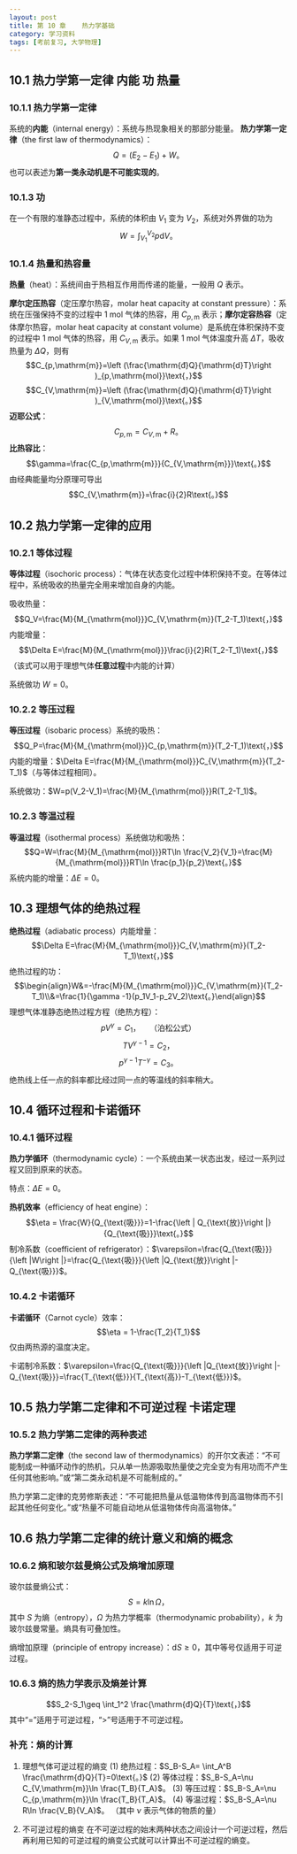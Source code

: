 ```yaml
---
layout: post
title: 第 10 章    热力学基础
category: 学习资料
tags: [考前复习, 大学物理]
---
```

## 10.1    热力学第一定律    内能    功    热量
### 10.1.1    热力学第一定律
系统的**内能**（internal energy）：系统与热现象相关的那部分能量。
**热力学第一定律**（the first law of thermodynamics）：$$Q=(E_2-E_1)+W\text{。}$$也可以表述为**第一类永动机是不可能实现的**。
### 10.1.3    功
在一个有限的准静态过程中，系统的体积由 $V_1$ 变为 $V_2$，系统对外界做的功为$$W=\int_{V_1}^{V_2}p\mathrm{d}V\text{。}$$
### 10.1.4    热量和热容量
**热量**（heat）：系统间由于热相互作用而传递的能量，一般用 $Q$ 表示。

**摩尔定压热容**（定压摩尔热容，molar heat capacity at constant pressure）：系统在压强保持不变的过程中 $1\ \mathrm{mol}$ 气体的热容，用 $C_{p,\mathrm{m}}$ 表示；**摩尔定容热容**（定体摩尔热容，molar heat capacity at constant volume）是系统在体积保持不变的过程中 $1\ \mathrm{mol}$ 气体的热容，用 $C_{V,\mathrm{m}}$ 表示。如果 $1\ \mathrm{mol}$ 气体温度升高 $\Delta T$，吸收热量为 $\Delta Q$，则有$$C_{p,\mathrm{m}}=\left (\frac{\mathrm{đ}Q}{\mathrm{d}T}\right )_{p,\mathrm{mol}}\text{，}$$ $$C_{V,\mathrm{m}}=\left (\frac{\mathrm{đ}Q}{\mathrm{d}T}\right )_{V,\mathrm{mol}}\text{。}$$
**迈耶公式**：$$C_{p,\mathrm{m}}=C_{V,\mathrm{m}}+R\text{。}$$
**比热容比**：$$\gamma=\frac{C_{p,\mathrm{m}}}{C_{V,\mathrm{m}}}\text{。}$$
由经典能量均分原理可导出$$C_{V,\mathrm{m}}=\frac{i}{2}R\text{。}$$
## 10.2    热力学第一定律的应用
### 10.2.1    等体过程
**等体过程**（isochoric process）：气体在状态变化过程中体积保持不变。在等体过程中，系统吸收的热量完全用来增加自身的内能。

吸收热量：$$Q_V=\frac{M}{M_{\mathrm{mol}}}C_{V,\mathrm{m}}(T_2-T_1)\text{，}$$内能增量：$$\Delta E=\frac{M}{M_{\mathrm{mol}}}\frac{i}{2}R(T_2-T_1)\text{，}$$（该式可以用于理想气体**任意过程**中内能的计算）

系统做功 $W=0$。
### 10.2.2    等压过程
**等压过程**（isobaric process）系统的吸热：$$Q_P=\frac{M}{M_{\mathrm{mol}}}C_{p,\mathrm{m}}(T_2-T_1)\text{，}$$内能的增量：$\Delta E=\frac{M}{M_{\mathrm{mol}}}C_{V,\mathrm{m}}(T_2-T_1)$（与等体过程相同）。

系统做功：$W=p(V_2-V_1)=\frac{M}{M_{\mathrm{mol}}}R(T_2-T_1)$。
### 10.2.3    等温过程
**等温过程**（isothermal process）系统做功和吸热：$$Q=W=\frac{M}{M_{\mathrm{mol}}}RT\ln \frac{V_2}{V_1}=\frac{M}{M_{\mathrm{mol}}}RT\ln \frac{p_1}{p_2}\text{。}$$系统内能的增量：$\Delta E=0$。
## 10.3    理想气体的绝热过程
**绝热过程**（adiabatic process）内能增量：$$\Delta E=\frac{M}{M_{\mathrm{mol}}}C_{V,\mathrm{m}}(T_2-T_1)\text{，}$$绝热过程的功：$$\begin{align}W&=-\frac{M}{M_{\mathrm{mol}}}C_{V,\mathrm{m}}(T_2-T_1)\\&=\frac{1}{\gamma -1}(p_1V_1-p_2V_2)\text{。}\end{align}$$理想气体准静态绝热过程方程（绝热方程）：$$pV^\gamma=C_1\text{，}\quad \text{（泊松公式）}$$ $$TV^{\gamma -1}=C_2\text{，}$$ $$p^{\gamma -1}T^{-\gamma}=C_3\text{。}$$
绝热线上任一点的斜率都比经过同一点的等温线的斜率稍大。
## 10.4    循环过程和卡诺循环
### 10.4.1    循环过程
**热力学循环**（thermodynamic cycle）：一个系统由某一状态出发，经过一系列过程又回到原来的状态。

特点：$\Delta E=0$。

**热机效率**（efficiency of heat engine）：$$\eta = \frac{W}{Q_{\text{吸}}}=1-\frac{\left | Q_{\text{放}}\right |}{Q_{\text{吸}}}\text{。}$$
制冷系数（coefficient of refrigerator）：$\varepsilon=\frac{Q_{\text{吸}}}{\left |W\right |}=\frac{Q_{\text{吸}}}{\left |Q_{\text{放}}\right |-Q_{\text{吸}}}$。
### 10.4.2    卡诺循环
**卡诺循环**（Carnot cycle）效率：$$\eta = 1-\frac{T_2}{T_1}$$仅由两热源的温度决定。

卡诺制冷系数：$\varepsilon=\frac{Q_{\text{吸}}}{\left |Q_{\text{放}}\right |-Q_{\text{吸}}}=\frac{T_{\text{低}}}{T_{\text{高}}-T_{\text{低}}}$。
## 10.5    热力学第二定律和不可逆过程    卡诺定理
### 10.5.2    热力学第二定律的两种表述
**热力学第二定律**（the second law of thermodynamics）的开尔文表述：“不可能制成一种循环动作的热机，只从单一热源吸取热量使之完全变为有用功而不产生任何其他影响。”或“第二类永动机是不可能制成的。”

热力学第二定律的克劳修斯表述：“不可能把热量从低温物体传到高温物体而不引起其他任何变化。”或“热量不可能自动地从低温物体传向高温物体。”
## 10.6    热力学第二定律的统计意义和熵的概念
### 10.6.2    熵和玻尔兹曼熵公式及熵增加原理
玻尔兹曼熵公式：$$S=k\ln \Omega \text{，}$$其中 $S$ 为熵（entropy），$\Omega$ 为热力学概率（thermodynamic probability），$k$ 为玻尔兹曼常量。熵具有可叠加性。

熵增加原理（principle of entropy increase）：$\mathrm{d}S\geq 0$，其中等号仅适用于可逆过程。
### 10.6.3    熵的热力学表示及熵差计算
$$S_2-S_1\geq \int_1^2 \frac{\mathrm{đ}Q}{T}\text{，}$$其中“$=$”适用于可逆过程，“$\gt$”号适用于不可逆过程。
### 补充：熵的计算
1. 理想气体可逆过程的熵变
(1) 绝热过程：$S_B-S_A= \int_A^B \frac{\mathrm{đ}Q}{T}=0\text{。}$
(2) 等体过程：$S_B-S_A=\nu C_{V,\mathrm{m}}\ln \frac{T_B}{T_A}$。
(3) 等压过程：$S_B-S_A=\nu C_{p,\mathrm{m}}\ln \frac{T_B}{T_A}$。
(4) 等温过程：$S_B-S_A=\nu R\ln \frac{V_B}{V_A}$。
（其中 $\nu$ 表示气体的物质的量）

2. 不可逆过程的熵变
在不可逆过程的始末两种状态之间设计一个可逆过程，然后再利用已知的可逆过程的熵变公式就可以计算出不可逆过程的熵变。